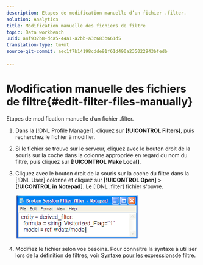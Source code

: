 ```yaml
---
description: Etapes de modification manuelle d’un fichier .filter.
solution: Analytics
title: Modification manuelle des fichiers de filtre
topic: Data workbench
uuid: a4f932b8-dca5-44a1-a2bb-a3c683b661d5
translation-type: tm+mt
source-git-commit: aec1f7b14198cdde91f61d490a235022943bfedb

---
```



# Modification manuelle des fichiers de filtre{#edit-filter-files-manually}

Etapes de modification manuelle d’un fichier .filter.

1. Dans la [!DNL Profile Manager], cliquez sur **[!UICONTROL Filters]**, puis recherchez le fichier à modifier.
1. Si le fichier se trouve sur le serveur, cliquez avec le bouton droit de la souris sur la coche dans la colonne appropriée en regard du nom du filtre, puis cliquez sur **[!UICONTROL Make Local]**.
1. Cliquez avec le bouton droit de la souris sur la coche du filtre dans la [!DNL User] colonne et cliquez sur **[!UICONTROL Open]** > **[!UICONTROL in Notepad]**. Le [!DNL .filter] fichier s&#39;ouvre.

   ![](assets/filter_manualEdit.png)

1. Modifiez le fichier selon vos besoins. Pour connaître la syntaxe à utiliser lors de la définition de filtres, voir [Syntaxe pour les expressions](../../../../home/c-get-started/c-qry-lang-syntx/c-syntx-fltr-exp.md#concept-72f2563f809747a2a3cff7ec72462a15)de filtre.

